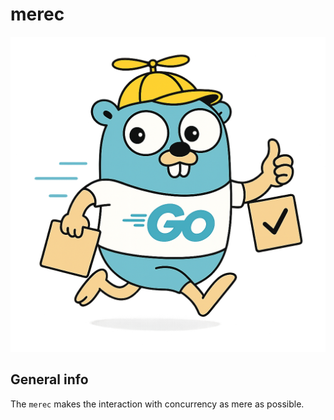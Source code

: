 # merec

![logo.png](logo.png)

## General info
The `merec` makes the interaction with concurrency as mere as possible.

